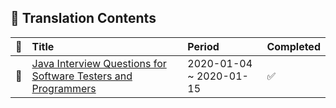 <!-- 
:white_check_mark:
:x:
:white_large_square:
:blue_book:
 -->
 
## :facepunch: Translation Contents
|:closed_book:| Title | Period | Completed |
|:------------|:------|:-------|:----------|
|:blue_book:  |[Java Interview Questions for Software Testers and Programmers](https://www.notion.so/coco0719/Java-Interview-Questions-for-Software-Testers-and-Programmers-b3dbb829fbe84531b98afa4aff7ccb6a) | 2020-01-04 ~ 2020-01-15 |:white_check_mark: |